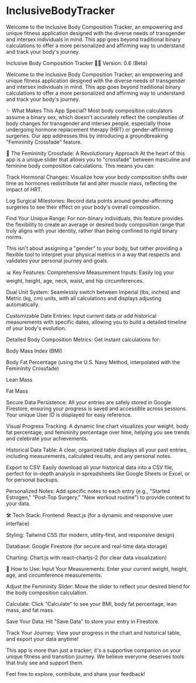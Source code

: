 # InclusiveBodyTracker
Welcome to the Inclusive Body Composition Tracker, an empowering and unique fitness application designed with the diverse needs of transgender and intersex individuals in mind. This app goes beyond traditional binary calculations to offer a more personalized and affirming way to understand and track your body's journey.

Inclusive Body Composition Tracker 🌈💪
Version: 0.6 (Beta)

Welcome to the Inclusive Body Composition Tracker, an empowering and unique fitness application designed with the diverse needs of transgender and intersex individuals in mind. This app goes beyond traditional binary calculations to offer a more personalized and affirming way to understand and track your body's journey.

✨ What Makes This App Special?
Most body composition calculators assume a binary sex, which doesn't accurately reflect the complexities of body changes for transgender and intersex people, especially those undergoing hormone replacement therapy (HRT) or gender-affirming surgeries. Our app addresses this by introducing a groundbreaking "Femininity Crossfade" feature.

💖 The Femininity Crossfade: A Revolutionary Approach
At the heart of this app is a unique slider that allows you to "crossfade" between masculine and feminine body composition calculations. This means you can:

Track Hormonal Changes: Visualize how your body composition shifts over time as hormones redistribute fat and alter muscle mass, reflecting the impact of HRT.

Log Surgical Milestones: Record data points around gender-affirming surgeries to see their effect on your body's overall composition.

Find Your Unique Range: For non-binary individuals, this feature provides the flexibility to create an average or desired body composition range that truly aligns with your identity, rather than being confined to rigid binary norms.

This isn't about assigning a "gender" to your body, but rather providing a flexible tool to interpret your physical metrics in a way that respects and validates your personal journey and goals.

📊 Key Features:
Comprehensive Measurement Inputs: Easily log your weight, height, age, neck, waist, and hip circumferences.

Dual Unit System: Seamlessly switch between Imperial (lbs, inches) and Metric (kg, cm) units, with all calculations and displays adjusting automatically.

Customizable Date Entries: Input current data or add historical measurements with specific dates, allowing you to build a detailed timeline of your body's evolution.

Detailed Body Composition Metrics: Get instant calculations for:

Body Mass Index (BMI)

Body Fat Percentage (using the U.S. Navy Method, interpolated with the Femininity Crossfade)

Lean Mass

Fat Mass

Secure Data Persistence: All your entries are safely stored in Google Firestore, ensuring your progress is saved and accessible across sessions. Your unique User ID is displayed for easy reference.

Visual Progress Tracking: A dynamic line chart visualizes your weight, body fat percentage, and femininity percentage over time, helping you see trends and celebrate your achievements.

Historical Data Table: A clear, organized table displays all your past entries, including measurements, calculated results, and any personal notes.

Export to CSV: Easily download all your historical data into a CSV file, perfect for in-depth analysis in spreadsheets like Google Sheets or Excel, or for personal backups.

Personalized Notes: Add specific notes to each entry (e.g., "Started Estrogen," "Post-Top Surgery," "New workout routine") to provide context to your data.

🛠️ Tech Stack:
Frontend: React.js (for a dynamic and responsive user interface)

Styling: Tailwind CSS (for modern, utility-first, and responsive design)

Database: Google Firestore (for secure and real-time data storage)

Charting: Chart.js with react-chartjs-2 (for clear data visualization)

🚀 How to Use:
Input Your Measurements: Enter your current weight, height, age, and circumference measurements.

Adjust the Femininity Slider: Move the slider to reflect your desired blend for the body composition calculation.

Calculate: Click "Calculate" to see your BMI, body fat percentage, lean mass, and fat mass.

Save Your Data: Hit "Save Data" to store your entry in Firestore.

Track Your Journey: View your progress in the chart and historical table, and export your data anytime!

This app is more than just a tracker; it's a supportive companion on your unique fitness and transition journey. We believe everyone deserves tools that truly see and support them.

Feel free to explore, contribute, and share your feedback!
